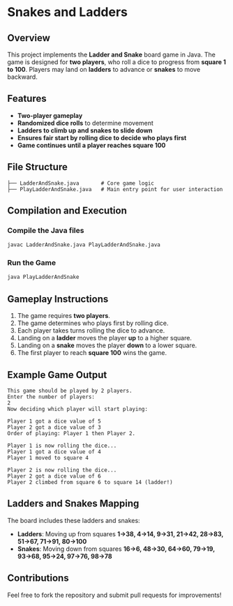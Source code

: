 # Snakes and Ladders 

## Overview
This project implements the **Ladder and Snake** board game in Java. The game is designed for **two players**, who roll a dice to progress from **square 1 to 100**. Players may land on **ladders** to advance or **snakes** to move backward.

## Features
- **Two-player gameplay**
- **Randomized dice rolls** to determine movement
- **Ladders to climb up and snakes to slide down**
- **Ensures fair start by rolling dice to decide who plays first**
- **Game continues until a player reaches square 100**

## File Structure
```
├── LadderAndSnake.java       # Core game logic
├── PlayLadderAndSnake.java   # Main entry point for user interaction
```

## Compilation and Execution
### Compile the Java files
```bash
javac LadderAndSnake.java PlayLadderAndSnake.java
```

### Run the Game
```bash
java PlayLadderAndSnake
```

## Gameplay Instructions
1. The game requires **two players**.
2. The game determines who plays first by rolling dice.
3. Each player takes turns rolling the dice to advance.
4. Landing on a **ladder** moves the player **up** to a higher square.
5. Landing on a **snake** moves the player **down** to a lower square.
6. The first player to reach **square 100** wins the game.

## Example Game Output
```
This game should be played by 2 players.
Enter the number of players: 
2
Now deciding which player will start playing:

Player 1 got a dice value of 5
Player 2 got a dice value of 3
Order of playing: Player 1 then Player 2.

Player 1 is now rolling the dice...
Player 1 got a dice value of 4
Player 1 moved to square 4

Player 2 is now rolling the dice...
Player 2 got a dice value of 6
Player 2 climbed from square 6 to square 14 (ladder!)
```

## Ladders and Snakes Mapping
The board includes these ladders and snakes:
- **Ladders**: Moving up from squares **1→38, 4→14, 9→31, 21→42, 28→83, 51→67, 71→91, 80→100**
- **Snakes**: Moving down from squares **16→6, 48→30, 64→60, 79→19, 93→68, 95→24, 97→76, 98→78**

## Contributions
Feel free to fork the repository and submit pull requests for improvements!



